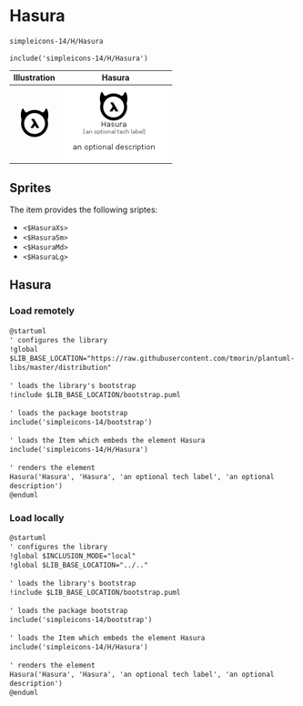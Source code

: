 # Hasura


```text
simpleicons-14/H/Hasura
```

```text
include('simpleicons-14/H/Hasura')
```



| Illustration | Hasura |
| :---: | :---: |
| ![illustration for Illustration](../../simpleicons-14/H/Hasura.png) | ![illustration for Hasura](../../simpleicons-14/H/Hasura.Local.png) |



## Sprites
The item provides the following sriptes:

- `<$HasuraXs>`
- `<$HasuraSm>`
- `<$HasuraMd>`
- `<$HasuraLg>`





## Hasura

### Load remotely
```plantuml
@startuml
' configures the library
!global $LIB_BASE_LOCATION="https://raw.githubusercontent.com/tmorin/plantuml-libs/master/distribution"

' loads the library's bootstrap
!include $LIB_BASE_LOCATION/bootstrap.puml

' loads the package bootstrap
include('simpleicons-14/bootstrap')

' loads the Item which embeds the element Hasura
include('simpleicons-14/H/Hasura')

' renders the element
Hasura('Hasura', 'Hasura', 'an optional tech label', 'an optional description')
@enduml
```

### Load locally
```plantuml
@startuml
' configures the library
!global $INCLUSION_MODE="local"
!global $LIB_BASE_LOCATION="../.."

' loads the library's bootstrap
!include $LIB_BASE_LOCATION/bootstrap.puml

' loads the package bootstrap
include('simpleicons-14/bootstrap')

' loads the Item which embeds the element Hasura
include('simpleicons-14/H/Hasura')

' renders the element
Hasura('Hasura', 'Hasura', 'an optional tech label', 'an optional description')
@enduml
```

